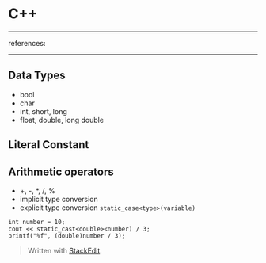# C++

---
references:

---

## Data Types
- bool
- char
- int, short, long
- float, double, long double
## Literal Constant

## Arithmetic operators
- +, -, *, /, %
- implicit type conversion
- explicit type conversion `static_case<type>(variable)`
```
int number = 10;
cout << static_cast<double><number) / 3;
printf("%f", (double)number / 3);
```


> Written with [StackEdit](https://stackedit.io/).
<!--stackedit_data:
eyJoaXN0b3J5IjpbNzQwOTQ2ODA3XX0=
-->

